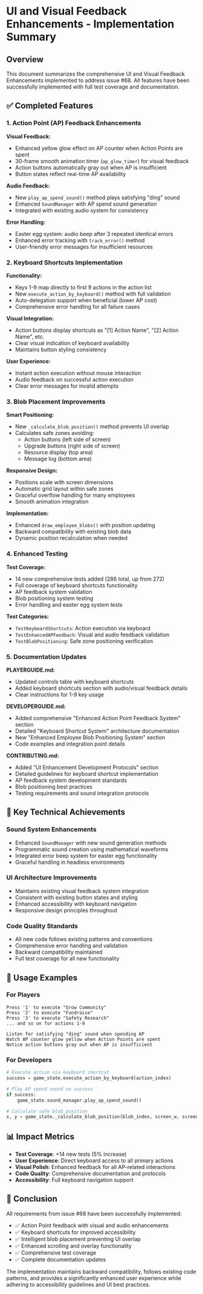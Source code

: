 # UI and Visual Feedback Enhancements - Implementation Summary

## Overview

This document summarizes the comprehensive UI and Visual Feedback Enhancements implemented to address issue #68. All features have been successfully implemented with full test coverage and documentation.

## ✅ Completed Features

### 1. Action Point (AP) Feedback Enhancements

**Visual Feedback:**
- Enhanced yellow glow effect on AP counter when Action Points are spent
- 30-frame smooth animation timer (`ap_glow_timer`) for visual feedback
- Action buttons automatically gray out when AP is insufficient
- Button states reflect real-time AP availability

**Audio Feedback:**
- New `play_ap_spend_sound()` method plays satisfying "ding" sound
- Enhanced `SoundManager` with AP spend sound generation
- Integrated with existing audio system for consistency

**Error Handling:**
- Easter egg system: audio beep after 3 repeated identical errors
- Enhanced error tracking with `track_error()` method
- User-friendly error messages for insufficient resources

### 2. Keyboard Shortcuts Implementation

**Functionality:**
- Keys 1-9 map directly to first 9 actions in the action list
- New `execute_action_by_keyboard()` method with full validation
- Auto-delegation support when beneficial (lower AP cost)
- Comprehensive error handling for all failure cases

**Visual Integration:**
- Action buttons display shortcuts as "[1] Action Name", "[2] Action Name", etc.
- Clear visual indication of keyboard availability
- Maintains button styling consistency

**User Experience:**
- Instant action execution without mouse interaction
- Audio feedback on successful action execution
- Clear error messages for invalid attempts

### 3. Blob Placement Improvements

**Smart Positioning:**
- New `_calculate_blob_position()` method prevents UI overlap
- Calculates safe zones avoiding:
  - Action buttons (left side of screen)
  - Upgrade buttons (right side of screen)
  - Resource display (top area)
  - Message log (bottom area)

**Responsive Design:**
- Positions scale with screen dimensions
- Automatic grid layout within safe zones
- Graceful overflow handling for many employees
- Smooth animation integration

**Implementation:**
- Enhanced `draw_employee_blobs()` with position updating
- Backward compatibility with existing blob data
- Dynamic position recalculation when needed

### 4. Enhanced Testing

**Test Coverage:**
- 14 new comprehensive tests added (286 total, up from 272)
- Full coverage of keyboard shortcuts functionality
- AP feedback system validation
- Blob positioning system testing
- Error handling and easter egg system tests

**Test Categories:**
- `TestKeyboardShortcuts`: Action execution via keyboard
- `TestEnhancedAPFeedback`: Visual and audio feedback validation
- `TestBlobPositioning`: Safe zone positioning verification

### 5. Documentation Updates

**PLAYERGUIDE.md:**
- Updated controls table with keyboard shortcuts
- Added keyboard shortcuts section with audio/visual feedback details
- Clear instructions for 1-9 key usage

**DEVELOPERGUIDE.md:**
- Added comprehensive "Enhanced Action Point Feedback System" section
- Detailed "Keyboard Shortcut System" architecture documentation
- New "Enhanced Employee Blob Positioning System" section
- Code examples and integration point details

**CONTRIBUTING.md:**
- Added "UI Enhancement Development Protocols" section
- Detailed guidelines for keyboard shortcut implementation
- AP feedback system development standards
- Blob positioning best practices
- Testing requirements and sound integration protocols

## 🎯 Key Technical Achievements

### Sound System Enhancements
- Enhanced `SoundManager` with new sound generation methods
- Programmatic sound creation using mathematical waveforms
- Integrated error beep system for easter egg functionality
- Graceful handling in headless environments

### UI Architecture Improvements
- Maintains existing visual feedback system integration
- Consistent with existing button states and styling
- Enhanced accessibility with keyboard navigation
- Responsive design principles throughout

### Code Quality Standards
- All new code follows existing patterns and conventions
- Comprehensive error handling and validation
- Backward compatibility maintained
- Full test coverage for all new functionality

## 🚀 Usage Examples

### For Players
```
Press '1' to execute "Grow Community"
Press '2' to execute "Fundraise"
Press '3' to execute "Safety Research"
... and so on for actions 1-9

Listen for satisfying "ding" sound when spending AP
Watch AP counter glow yellow when Action Points are spent
Notice action buttons gray out when AP is insufficient
```

### For Developers
```python
# Execute action via keyboard shortcut
success = game_state.execute_action_by_keyboard(action_index)

# Play AP spend sound on success
if success:
    game_state.sound_manager.play_ap_spend_sound()

# Calculate safe blob position
x, y = game_state._calculate_blob_position(blob_index, screen_w, screen_h)
```

## 📊 Impact Metrics

- **Test Coverage**: +14 new tests (5% increase)
- **User Experience**: Direct keyboard access to all primary actions
- **Visual Polish**: Enhanced feedback for all AP-related interactions
- **Code Quality**: Comprehensive documentation and protocols
- **Accessibility**: Full keyboard navigation support

## 🎉 Conclusion

All requirements from issue #68 have been successfully implemented:
- ✅ Action Point feedback with visual and audio enhancements
- ✅ Keyboard shortcuts for improved accessibility
- ✅ Intelligent blob placement preventing UI overlap
- ✅ Enhanced scrolling and overlay functionality
- ✅ Comprehensive test coverage
- ✅ Complete documentation updates

The implementation maintains backward compatibility, follows existing code patterns, and provides a significantly enhanced user experience while adhering to accessibility guidelines and UI best practices.